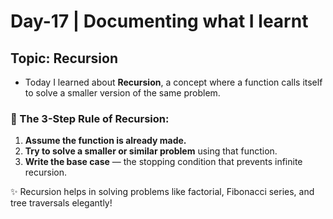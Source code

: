 # Day-17 | Documenting what I learnt
## Topic: Recursion

- Today I learned about **Recursion**, a concept where a function calls itself to solve a smaller version of the same problem.

### 🧠 The 3-Step Rule of Recursion:
1. **Assume the function is already made.**
2. **Try to solve a smaller or similar problem** using that function.
3. **Write the base case** — the stopping condition that prevents infinite recursion.

✨ Recursion helps in solving problems like factorial, Fibonacci series, and tree traversals elegantly!
